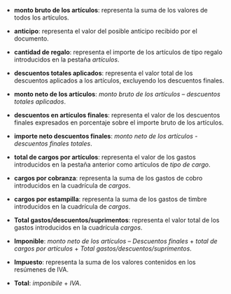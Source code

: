 - **monto bruto de los artículos**: representa la suma de los valores de todos los artículos.  

- **anticipo**: representa el valor del posible anticipo recibido por el documento.  

- **cantidad de regalo**: representa el importe de los artículos de tipo regalo introducidos en la pestaña *artículos*.  

- **descuentos totales aplicados**: representa el valor total de los descuentos aplicados a los artículos, excluyendo los descuentos finales.  

- **monto neto de los artículos**: *monto bruto de los artículos* – *descuentos totales aplicados*.  

- **descuentos en artículos finales**: representa el valor de los descuentos finales expresados en porcentaje sobre el importe bruto de los artículos.  

- **importe neto descuentos finales**: *monto neto de los artículos* - *descuentos finales totales*.  

- **total de cargos por artículos**: representa el valor de los gastos introducidos en la pestaña anterior como artículos de *tipo de cargo*.  

- **cargos por cobranza**: representa la suma de los gastos de cobro introducidos en la cuadrícula de *cargos*.  

- **cargos por estampilla**: representa la suma de los gastos de timbre introducidos en la cuadrícula de *cargos*.  

- **Total gastos/descuentos/suprimentos**: representa el valor total de los gastos introducidos en la cuadrícula *cargos*.  

- **Imponible**: *monto neto de los artículos* – *Descuentos finales* + *total de cargos por artículos* + *Total gastos/descuentos/suprimentos*.  

- **Impuesto**: representa la suma de los valores contenidos en los resúmenes de IVA.  

- **Total**: *imponibile* + *IVA*.
